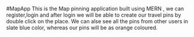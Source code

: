 #MapApp
This is the Map pinning application built using MERN , we can register,login and after login we will be able to create our travel pins by double click on the place.
We can alse see all the pins from other users in slate blue color, whereas our pins will be as orange coloured.
